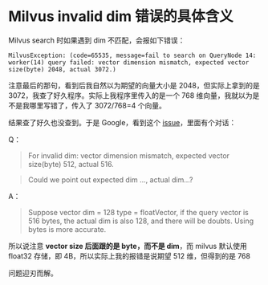 # Milvus invalid dim 错误的具体含义

Milvus search 时如果遇到 dim 不匹配，会报如下错误：

```
MilvusException: (code=65535, message=fail to search on QueryNode 14: worker(14) query failed: vector dimension mismatch, expected vector size(byte) 2048, actual 3072.)
```

注意最后的那句，看到后我自然以为期望的向量大小是 2048，但实际上拿到的是 3072，我查了好久程序。实际上我程序里传入的是一个 768 维向量，我就以为是不是我哪里写错了，传入了 3072/768=4 个向量。

结果查了好久也没查到。于是 Google，看到这个 [issue](https://github.com/milvus-io/milvus/issues/29791)，里面有个对话：

Q：

> For invalid dim:
> vector dimension mismatch, expected vector size(byte) 512, actual 516.

> Could we point out expected dim ..., actual dim...?

A：

> Suppose vector dim = 128 type = floatVector, if the query vector is 516 bytes, the actual dim is also 128, and there will be doubts. Using bytes is more accurate.

所以说注意 **vector size 后面跟的是 byte，而不是 dim**，而 milvus 默认使用 float32 存储，即 4B，所以实际上我的报错是说期望 512 维，但得到的是 768 

问题迎刃而解。
